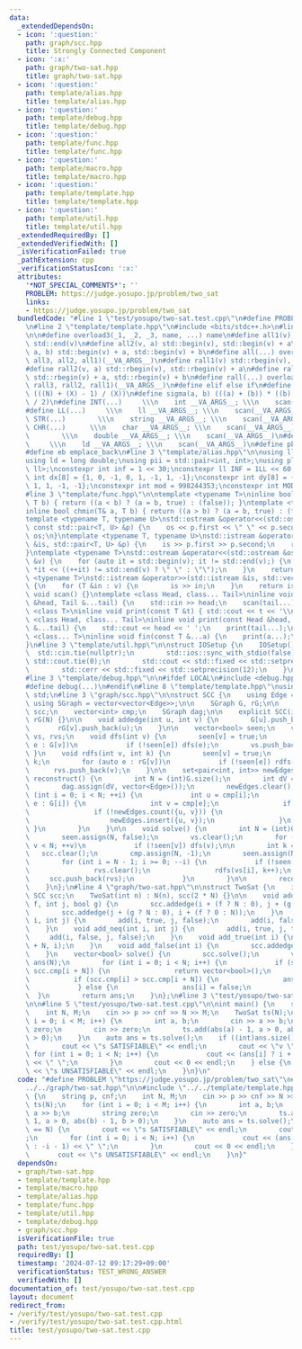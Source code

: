 ```yaml
---
data:
  _extendedDependsOn:
  - icon: ':question:'
    path: graph/scc.hpp
    title: Strongly Connected Component
  - icon: ':x:'
    path: graph/two-sat.hpp
    title: graph/two-sat.hpp
  - icon: ':question:'
    path: template/alias.hpp
    title: template/alias.hpp
  - icon: ':question:'
    path: template/debug.hpp
    title: template/debug.hpp
  - icon: ':question:'
    path: template/func.hpp
    title: template/func.hpp
  - icon: ':question:'
    path: template/macro.hpp
    title: template/macro.hpp
  - icon: ':question:'
    path: template/template.hpp
    title: template/template.hpp
  - icon: ':question:'
    path: template/util.hpp
    title: template/util.hpp
  _extendedRequiredBy: []
  _extendedVerifiedWith: []
  _isVerificationFailed: true
  _pathExtension: cpp
  _verificationStatusIcon: ':x:'
  attributes:
    '*NOT_SPECIAL_COMMENTS*': ''
    PROBLEM: https://judge.yosupo.jp/problem/two_sat
    links:
    - https://judge.yosupo.jp/problem/two_sat
  bundledCode: "#line 1 \"test/yosupo/two-sat.test.cpp\"\n#define PROBLEM \"https://judge.yosupo.jp/problem/two_sat\"\
    \n#line 2 \"template/template.hpp\"\n#include <bits/stdc++.h>\n#line 3 \"template/macro.hpp\"\
    \n\n#define overload3(_1, _2, _3, name, ...) name\n#define all1(v) std::begin(v),\
    \ std::end(v)\n#define all2(v, a) std::begin(v), std::begin(v) + a\n#define all3(v,\
    \ a, b) std::begin(v) + a, std::begin(v) + b\n#define all(...) overload3(__VA_ARGS__,\
    \ all3, all2, all1)(__VA_ARGS__)\n#define rall1(v) std::rbegin(v), std::rend(v)\n\
    #define rall2(v, a) std::rbegin(v), std::rbegin(v) + a\n#define rall3(v, a, b)\
    \ std::rbegin(v) + a, std::rbegin(v) + b\n#define rall(...) overload3(__VA_ARGS__,\
    \ rall3, rall2, rall1)(__VA_ARGS__)\n#define elif else if\n#define updiv(N, X)\
    \ (((N) + (X) - 1) / (X))\n#define sigma(a, b) (((a) + (b)) * ((b) - (a) + 1)\
    \ / 2)\n#define INT(...)     \\\n    int __VA_ARGS__; \\\n    scan(__VA_ARGS__)\n\
    #define LL(...)     \\\n    ll __VA_ARGS__; \\\n    scan(__VA_ARGS__)\n#define\
    \ STR(...)        \\\n    string __VA_ARGS__; \\\n    scan(__VA_ARGS__)\n#define\
    \ CHR(...)      \\\n    char __VA_ARGS__; \\\n    scan(__VA_ARGS__)\n#define DOU(...)\
    \        \\\n    double __VA_ARGS__; \\\n    scan(__VA_ARGS__)\n#define LD(...)\
    \     \\\n    ld __VA_ARGS__; \\\n    scan(__VA_ARGS__)\n#define pb push_back\n\
    #define eb emplace_back\n#line 3 \"template/alias.hpp\"\n\nusing ll = long long;\n\
    using ld = long double;\nusing pii = std::pair<int, int>;\nusing pll = std::pair<ll,\
    \ ll>;\nconstexpr int inf = 1 << 30;\nconstexpr ll INF = 1LL << 60;\nconstexpr\
    \ int dx[8] = {1, 0, -1, 0, 1, -1, 1, -1};\nconstexpr int dy[8] = {0, 1, 0, -1,\
    \ 1, 1, -1, -1};\nconstexpr int mod = 998244353;\nconstexpr int MOD = 1e9 + 7;\n\
    #line 3 \"template/func.hpp\"\n\ntemplate <typename T>\ninline bool chmax(T& a,\
    \ T b) { return ((a < b) ? (a = b, true) : (false)); }\ntemplate <typename T>\n\
    inline bool chmin(T& a, T b) { return ((a > b) ? (a = b, true) : (false)); }\n\
    template <typename T, typename U>\nstd::ostream &operator<<(std::ostream &os,\
    \ const std::pair<T, U> &p) {\n    os << p.first << \" \" << p.second;\n    return\
    \ os;\n}\ntemplate <typename T, typename U>\nstd::istream &operator>>(std::istream\
    \ &is, std::pair<T, U> &p) {\n    is >> p.first >> p.second;\n    return is;\n\
    }\ntemplate <typename T>\nstd::ostream &operator<<(std::ostream &os, const std::vector<T>\
    \ &v) {\n    for (auto it = std::begin(v); it != std::end(v);) {\n        os <<\
    \ *it << ((++it) != std::end(v) ? \" \" : \"\");\n    }\n    return os;\n}\ntemplate\
    \ <typename T>\nstd::istream &operator>>(std::istream &is, std::vector<T> &v)\
    \ {\n    for (T &in : v) {\n        is >> in;\n    }\n    return is;\n}\ninline\
    \ void scan() {}\ntemplate <class Head, class... Tail>\ninline void scan(Head\
    \ &head, Tail &...tail) {\n    std::cin >> head;\n    scan(tail...);\n}\ntemplate\
    \ <class T>\ninline void print(const T &t) { std::cout << t << '\\n'; }\ntemplate\
    \ <class Head, class... Tail>\ninline void print(const Head &head, const Tail\
    \ &...tail) {\n    std::cout << head << ' ';\n    print(tail...);\n}\ntemplate\
    \ <class... T>\ninline void fin(const T &...a) {\n    print(a...);\n    exit(0);\n\
    }\n#line 3 \"template/util.hpp\"\n\nstruct IOSetup {\n    IOSetup() {\n      \
    \  std::cin.tie(nullptr);\n        std::ios::sync_with_stdio(false);\n       \
    \ std::cout.tie(0);\n        std::cout << std::fixed << std::setprecision(12);\n\
    \        std::cerr << std::fixed << std::setprecision(12);\n    }\n} IOSetup;\n\
    #line 3 \"template/debug.hpp\"\n\n#ifdef LOCAL\n#include <debug.hpp>\n#else\n\
    #define debug(...)\n#endif\n#line 8 \"template/template.hpp\"\nusing namespace\
    \ std;\n#line 3 \"graph/scc.hpp\"\n\nstruct SCC {\n    using Edge = int;\n   \
    \ using SGraph = vector<vector<Edge>>;\n\n    SGraph G, rG;\n\n    vector<vector<int>>\
    \ scc;\n    vector<int> cmp;\n    SGraph dag;\n\n    explicit SCC(int N) : G(N),\
    \ rG(N) {}\n\n    void addedge(int u, int v) {\n        G[u].push_back(v);\n \
    \       rG[v].push_back(u);\n    }\n\n    vector<bool> seen;\n    vector<int>\
    \ vs, rvs;\n    void dfs(int v) {\n        seen[v] = true;\n        for (auto\
    \ e : G[v])\n            if (!seen[e]) dfs(e);\n        vs.push_back(v);\n   \
    \ }\n    void rdfs(int v, int k) {\n        seen[v] = true;\n        cmp[v] =\
    \ k;\n        for (auto e : rG[v])\n            if (!seen[e]) rdfs(e, k);\n  \
    \      rvs.push_back(v);\n    }\n\n    set<pair<int, int>> newEdges;\n    void\
    \ reconstruct() {\n        int N = (int)G.size();\n        int dV = (int)scc.size();\n\
    \        dag.assign(dV, vector<Edge>());\n        newEdges.clear();\n        for\
    \ (int i = 0; i < N; ++i) {\n            int u = cmp[i];\n            for (auto\
    \ e : G[i]) {\n                int v = cmp[e];\n                if (u == v) continue;\n\
    \                if (!newEdges.count({u, v})) {\n                    dag[u].push_back(v);\n\
    \                    newEdges.insert({u, v});\n                }\n           \
    \ }\n        }\n    }\n\n    void solve() {\n        int N = (int)G.size();\n\
    \        seen.assign(N, false);\n        vs.clear();\n        for (int v = 0;\
    \ v < N; ++v)\n            if (!seen[v]) dfs(v);\n\n        int k = 0;\n     \
    \   scc.clear();\n        cmp.assign(N, -1);\n        seen.assign(N, false);\n\
    \        for (int i = N - 1; i >= 0; --i) {\n            if (!seen[vs[i]]) {\n\
    \                rvs.clear();\n                rdfs(vs[i], k++);\n           \
    \     scc.push_back(rvs);\n            }\n        }\n\n        reconstruct();\n\
    \    }\n};\n#line 4 \"graph/two-sat.hpp\"\n\nstruct TwoSat {\n    int N;\n   \
    \ SCC scc;\n    TwoSat(int n) : N(n), scc(2 * N) {}\n\n    void add(int i, bool\
    \ f, int j, bool g) {\n        scc.addedge(i + (f ? N : 0), j + (g ? 0 : N));\n\
    \        scc.addedge(j + (g ? N : 0), i + (f ? 0 : N));\n    }\n    void add_eq(int\
    \ i, int j) {\n        add(i, true, j, false);\n        add(i, false, j, true);\n\
    \    }\n    void add_neq(int i, int j) {\n        add(i, true, j, true);\n   \
    \     add(i, false, j, false);\n    }\n    void add_true(int i) {\n        scc.addedge(i\
    \ + N, i);\n    }\n    void add_false(int i) {\n        scc.addedge(i, i + N);\n\
    \    }\n    vector<bool> solve() {\n        scc.solve();\n        vector<bool>\
    \ ans(N);\n        for (int i = 0; i < N; i++) {\n            if (scc.cmp[i] ==\
    \ scc.cmp[i + N]) {\n                return vector<bool>();\n            }\n \
    \           if (scc.cmp[i] > scc.cmp[i + N]) {\n                ans[i] = true;\n\
    \            } else {\n                ans[i] = false;\n            }\n      \
    \  }\n        return ans;\n    }\n};\n#line 3 \"test/yosupo/two-sat.test.cpp\"\
    \n\n#line 5 \"test/yosupo/two-sat.test.cpp\"\n\nint main() {\n    string p, cnf;\n\
    \    int N, M;\n    cin >> p >> cnf >> N >> M;\n    TwoSat ts(N);\n    for (int\
    \ i = 0; i < M; i++) {\n        int a, b;\n        cin >> a >> b;\n        string\
    \ zero;\n        cin >> zero;\n        ts.add(abs(a) - 1, a > 0, abs(b) - 1, b\
    \ > 0);\n    }\n    auto ans = ts.solve();\n    if ((int)ans.size() == N) {\n\
    \        cout << \"s SATISFIABLE\" << endl;\n        cout << \"v \";\n       \
    \ for (int i = 0; i < N; i++) {\n            cout << (ans[i] ? i + 1 : -i - 1)\
    \ << \" \";\n        }\n        cout << 0 << endl;\n    } else {\n        cout\
    \ << \"s UNSATISFIABLE\" << endl;\n    }\n}\n"
  code: "#define PROBLEM \"https://judge.yosupo.jp/problem/two_sat\"\n#include \"\
    ../../graph/two-sat.hpp\"\n\n#include \"../../template/template.hpp\"\n\nint main()\
    \ {\n    string p, cnf;\n    int N, M;\n    cin >> p >> cnf >> N >> M;\n    TwoSat\
    \ ts(N);\n    for (int i = 0; i < M; i++) {\n        int a, b;\n        cin >>\
    \ a >> b;\n        string zero;\n        cin >> zero;\n        ts.add(abs(a) -\
    \ 1, a > 0, abs(b) - 1, b > 0);\n    }\n    auto ans = ts.solve();\n    if ((int)ans.size()\
    \ == N) {\n        cout << \"s SATISFIABLE\" << endl;\n        cout << \"v \"\
    ;\n        for (int i = 0; i < N; i++) {\n            cout << (ans[i] ? i + 1\
    \ : -i - 1) << \" \";\n        }\n        cout << 0 << endl;\n    } else {\n \
    \       cout << \"s UNSATISFIABLE\" << endl;\n    }\n}"
  dependsOn:
  - graph/two-sat.hpp
  - template/template.hpp
  - template/macro.hpp
  - template/alias.hpp
  - template/func.hpp
  - template/util.hpp
  - template/debug.hpp
  - graph/scc.hpp
  isVerificationFile: true
  path: test/yosupo/two-sat.test.cpp
  requiredBy: []
  timestamp: '2024-07-12 09:17:29+09:00'
  verificationStatus: TEST_WRONG_ANSWER
  verifiedWith: []
documentation_of: test/yosupo/two-sat.test.cpp
layout: document
redirect_from:
- /verify/test/yosupo/two-sat.test.cpp
- /verify/test/yosupo/two-sat.test.cpp.html
title: test/yosupo/two-sat.test.cpp
---
```

